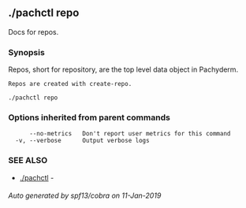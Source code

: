 ## ./pachctl repo

Docs for repos.

### Synopsis


Repos, short for repository, are the top level data object in Pachyderm.

	Repos are created with create-repo.

```
./pachctl repo
```

### Options inherited from parent commands

```
      --no-metrics   Don't report user metrics for this command
  -v, --verbose      Output verbose logs
```

### SEE ALSO
* [./pachctl](./pachctl.html)	 - 

###### Auto generated by spf13/cobra on 11-Jan-2019
